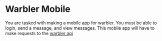 # Warbler Mobile

You are tasked with making a mobile app for warbler.  You must be able to login, send a message, and view messages.  This mobile app will have to make requests to the [warbler api](https://github.com/rithmschool/warbler/tree/master-api)
